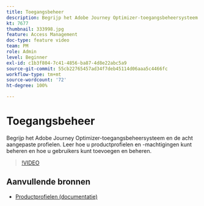 ```yaml
---
title: Toegangsbeheer
description: Begrijp het Adobe Journey Optimizer-toegangsbeheersysteem en de acht aangepaste profielen. Leer hoe u productprofielen en -machtigingen kunt beheren en hoe u gebruikers kunt toevoegen en beheren.
kt: 7677
thumbnail: 333998.jpg
feature: Access Management
doc-type: feature video
team: PM
role: Admin
level: Beginner
exl-id: c1b3f804-7c41-4856-ba87-4d8e22abc5a9
source-git-commit: 55cb22765457ad34f7deb45114d06aaa5c4466fc
workflow-type: tm+mt
source-wordcount: '72'
ht-degree: 100%

---
```


# Toegangsbeheer

Begrijp het Adobe Journey Optimizer-toegangsbeheersysteem en de acht aangepaste profielen. Leer hoe u productprofielen en -machtigingen kunt beheren en hoe u gebruikers kunt toevoegen en beheren.

>[!VIDEO](https://video.tv.adobe.com/v/333998?quality=12)

## Aanvullende bronnen

* [Productprofielen (documentatie)](https://experienceleague.adobe.com/docs/journey-optimizer/using/administration/ootb-product-profiles.html?lang=nl)
